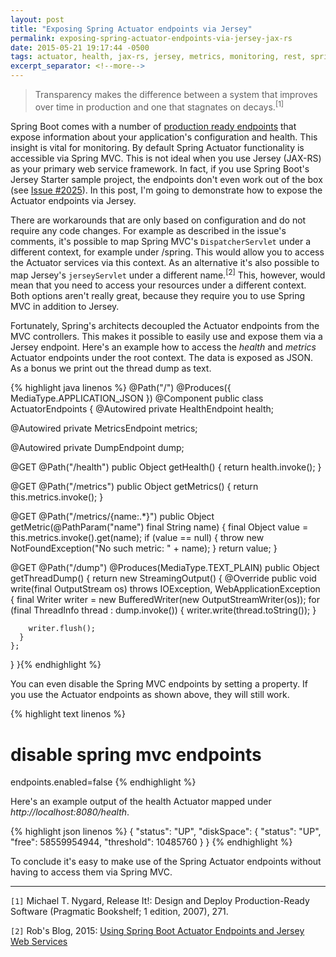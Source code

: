 ```yaml
---
layout: post
title: "Exposing Spring Actuator endpoints via Jersey"
permalink: exposing-spring-actuator-endpoints-via-jersey-jax-rs
date: 2015-05-21 19:17:44 -0500
tags: actuator, health, jax-rs, jersey, metrics, monitoring, rest, spring, spring boot, thread dump, web service
excerpt_separator: <!--more-->
---
```

> Transparency makes the difference between a system that improves over time in production and one that stagnates on decays.<sup>[1]</sup>

Spring Boot comes with a number of [production ready endpoints][production-ready-endpoints] that expose information about your application's configuration and health. This insight is vital for monitoring. By default Spring Actuator functionality is accessible via Spring MVC. This is not ideal when you use Jersey (JAX-RS) as your primary web service framework. In fact, if you use Spring Boot's Jersey Starter sample project, the endpoints don't even work out of the box (see [Issue #2025][issue2025]). In this post, I'm going to demonstrate how to expose the Actuator endpoints via Jersey.
<!--more-->
There are workarounds that are only based on configuration and do not require any code changes. For example as described in the issue's comments, it's possible to map Spring MVC's `DispatcherServlet` under a different context, for example under /spring. This would allow you to access the Actuator services via this context. As an alternative it's also possible to map Jersey's `jerseyServlet` under a different name.<sup>[2]</sup> This, however, would mean that you need to access your resources under a different context. Both options aren't really great, because they require you to use Spring MVC in addition to Jersey.

Fortunately, Spring's architects decoupled the Actuator endpoints from the MVC controllers. This makes it possible to easily use and expose them via a Jersey endpoint. Here's an example how to access the *health* and *metrics* Actuator endpoints under the root context. The data is exposed as JSON. As a bonus we print out the thread dump as text.

{% highlight java linenos %}
@Path("/")
@Produces({ MediaType.APPLICATION_JSON })
@Component
public class ActuatorEndpoints
{
  @Autowired
  private HealthEndpoint health;

  @Autowired
  private MetricsEndpoint metrics;
  
  @Autowired
  private DumpEndpoint dump;

  
  @GET
  @Path("/health")
  public Object getHealth()
  {
    return health.invoke();
  }
  
  @GET
  @Path("/metrics")
  public Object getMetrics()
  {
    return this.metrics.invoke();
  }

  @GET
  @Path("/metrics/{name:.*}")
  public Object getMetric(@PathParam("name") final String name)
  {
    final Object value = this.metrics.invoke().get(name);
    if (value == null)
    {
      throw new NotFoundException("No such metric: " + name);
    }
    return value;
  }
  
  @GET
  @Path("/dump")
  @Produces(MediaType.TEXT_PLAIN)
  public Object getThreadDump()
  {
    return new StreamingOutput()
    {
      @Override
      public void write(final OutputStream os) throws IOException, WebApplicationException
      {
        final Writer writer = new BufferedWriter(new OutputStreamWriter(os));
        for (final ThreadInfo thread : dump.invoke())
        {
          writer.write(thread.toString());
        }

        writer.flush();
      }
    };
  }
}{% endhighlight %}

You can even disable the Spring MVC endpoints by setting a property. If you use the Actuator endpoints as shown above, they will still work.

{% highlight text linenos %}
# disable spring mvc endpoints
endpoints.enabled=false
{% endhighlight %}

Here's an example output of the health Actuator mapped under *http://localhost:8080/health*.

{% highlight json linenos %}
{
  "status": "UP",
  "diskSpace": {
    "status": "UP",
    "free": 58559954944,
    "threshold": 10485760
  }
}
{% endhighlight %}

To conclude it's easy to make use of the Spring Actuator endpoints without having to access them via Spring MVC.

----------------
`[1]` Michael T. Nygard, Release It!: Design and Deploy Production-Ready Software (Pragmatic Bookshelf; 1 edition, 2007), 271.

`[2]` Rob's Blog, 2015: [Using Spring Boot Actuator Endpoints and Jersey Web Services][using-spring-boot-actuator-endpoints-and-jersey-web-services]


[production-ready-endpoints]: http://docs.spring.io/spring-boot/docs/current/reference/html/production-ready-endpoints.html
[issue2025]: https://github.com/spring-projects/spring-boot/issues/2025
[using-spring-boot-actuator-endpoints-and-jersey-web-services]: https://rterp.wordpress.com/2015/02/09/using-spring-boot-actuator-endpoints-and-jersey-web-services/